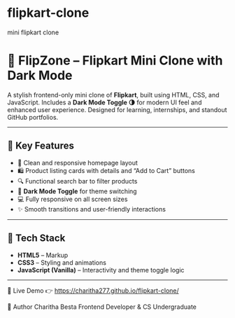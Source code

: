 # flipkart-clone
mini flipkart clone
# 🛒 FlipZone – Flipkart Mini Clone with Dark Mode

A stylish frontend-only mini clone of **Flipkart**, built using HTML, CSS, and JavaScript. Includes a **Dark Mode Toggle 🌗** for modern UI feel and enhanced user experience. Designed for learning, internships, and standout GitHub portfolios.

---

## 🎯 Key Features

- 🧭 Clean and responsive homepage layout
- 🛍️ Product listing cards with details and “Add to Cart” buttons
- 🔍 Functional search bar to filter products
- 🌙 **Dark Mode Toggle** for theme switching
- 💻 Fully responsive on all screen sizes
- ✨ Smooth transitions and user-friendly interactions

---

## 🔧 Tech Stack

- **HTML5** – Markup  
- **CSS3** – Styling and animations  
- **JavaScript (Vanilla)** – Interactivity and theme toggle logic  

---
📌 Live Demo
👉 https://charitha277.github.io/flipkart-clone/

👤 Author
Charitha Besta
Frontend Developer & CS Undergraduate


